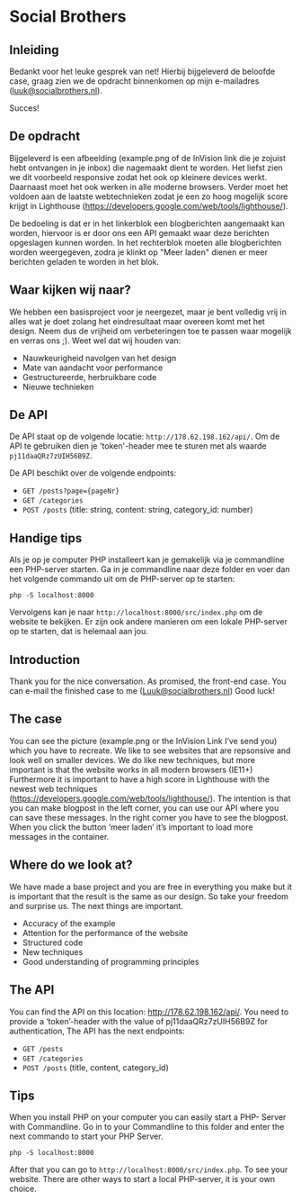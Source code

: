 # Social Brothers
## Inleiding
Bedankt voor het leuke gesprek van net! 
Hierbij bijgeleverd de beloofde case, graag zien we de opdracht binnenkomen op mijn e-mailadres (luuk@socialbrothers.nl).

Succes!

## De opdracht
Bijgeleverd is een afbeelding (example.png of de InVision link die je zojuist hebt ontvangen in je inbox) die nagemaakt dient te worden. Het liefst zien we dit voorbeeld responsive zodat het ook op kleinere devices werkt. Daarnaast moet het ook werken in alle moderne browsers. Verder moet het voldoen aan de laatste webtechnieken zodat je een zo hoog mogelijk score krijgt in Lighthouse (https://developers.google.com/web/tools/lighthouse/).

De bedoeling is dat er in het linkerblok een blogberichten aangemaakt kan worden, hiervoor is er door ons een API gemaakt waar deze berichten opgeslagen kunnen worden. In het rechterblok moeten alle blogberichten worden weergegeven, zodra je klinkt op "Meer laden" dienen er meer berichten geladen te worden in het blok.

## Waar kijken wij naar?
We hebben een basisproject voor je neergezet, maar je bent volledig vrij in alles wat je doet zolang het eindresultaat maar overeen komt met het design. Neem dus de vrijheid om verbeteringen toe te passen waar mogelijk en verras ons ;). Weet wel dat wij houden van:

* Nauwkeurigheid navolgen van het design
* Mate van aandacht voor performance
* Gestructureerde, herbruikbare code
* Nieuwe technieken

## De API
De API staat op de volgende locatie: `http://178.62.198.162/api/`.
Om de API te gebruiken dien je 'token'-header mee te sturen met als waarde `pj11daaQRz7zUIH56B9Z`.

De API beschikt over de volgende endpoints:

* `GET /posts?page={pageNr}`
* `GET /categories` 
* `POST /posts` (title: string, content: string, category_id: number)

## Handige tips
Als je op je computer PHP installeert kan je gemakelijk via je commandline een PHP-server starten. Ga in je commandline naar deze folder en voer dan het volgende commando uit om de PHP-server op te starten:
```
php -S localhost:8000
```
Vervolgens kan je naar `http://localhost:8000/src/index.php` om de website te bekijken. Er zijn ook andere manieren om een lokale PHP-server op te starten, dat is helemaal aan jou.




## Introduction
Thank you for the nice conversation. As promised, the front-end case. You can e-mail the finished case to me (Luuk@socialbrothers.nl)
Good luck!

## The case
You can see the picture (example.png or the InVision Link I’ve send you) which you have to recreate. We like to see websites that are repsonsive and look well on smaller devices.
We do like new techniques, but more important is that the website works in all modern browsers (IE11+)  Furthermore it is important to have a high
score in Lighthouse with the newest web techniques
(https://developers.google.com/web/tools/lighthouse/).
The intention is that you can make blogpost in the left corner, you can use our API where you can
save these messages. In the right corner you have to see the blogpost. When you click the button
‘meer laden’ it’s important to load more messages in the container.

## Where do we look at?
We have made a base project and you are free in everything you make but it is important that the
result is the same as our design. So take your freedom and surprise us. The next things are important.
- Accuracy of the example
- Attention for the performance of the website
- Structured code
- New techniques
- Good understanding of programming principles

## The API
You can find the API on this location: http://178.62.198.162/api/. You need to provide a ‘token’-header with the value of pj11daaQRz7zUIH56B9Z for authentication,
The API has the next endpoints:
* `GET /posts`
* `GET /categories` 
* `POST /posts` (title, content, category_id)

## Tips
When you install PHP on your computer you can easily start a PHP- Server with Commandline.
Go in to your Commandline to this folder and enter the next commando to start your PHP Server.
```
php -S localhost:8000
```
After that you can go to `http://localhost:8000/src/index.php`. To see your website. There are
other ways to start a local PHP-server, it is your own choice.